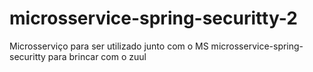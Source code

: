 # microsservice-spring-securitty-2
Microsserviço para ser utilizado junto com o MS microsservice-spring-securitty para brincar com o zuul
